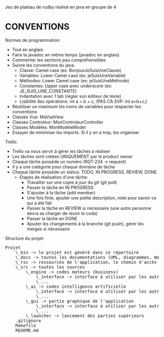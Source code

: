  Jeu de plateau de rudby réalisé en java en groupe de 4
 

# CONVENTIONS

Normes de programmation:
* Tout en anglais
* Faire la javadoc en même temps (javadoc en anglais)
* Commenter les sections peu compréhensibles
* Suivre les conventions du java:
    * Classe: Camel case (ex: BonjourJeSuisUneClasse)
    * Variables: Lower Camel case (ex: jeSuisUneVariable)
    * Méthodes: Lower Camel case (ex: jeSuisUneMéthode)
    * Constantes: Upper case avec underscore (ex: JE_SUIS_UNE_CONSTANTE)
    * Indentation avec 1 tab (régler son éditeur de texte)
    * Lisibilité des opérations: int a = b + c; (PAS CA SVP: int a=b+c;)
* Réutiliser un maximum les noms de variables pour respecter les conventions
* Classes Vue: MaVueView
* Classes Controleur: MonControleurController
* Classes Modèles: MonModèleModel
* Essayer de minimiser les imports. Si il y en a trop, les organiser

Trello:
* Trello va nous servir à gérer les tâches à réaliser
* Les tâches sont créées UNIQUEMENT par le product owner
* Chaque tâche possède un numéro (RQT-234 -> request)
* Il y a une catégorie pour chaque domaine de tâche
* Chaque tâche possède un status: TODO, IN PROGRESS, REVIEW, DONE
    * Etapes de réalisation d'une tâche:
        * Travailler sur une copie à jour du git (git pull)
        * Passer la tâche en IN PROGRESS
        * S'ajouter à la tâche (add member)
        * Une fois finie, ajouter une petite description, note pour savoir ce qui a été fait
        * Passer la tâche en REVIEW si nécessaire (une autre personne devra se charger de revoir le code)
        * Passer la tâche en DONE
        * Ajouter les changements à la branche (git push), gérer les merges si nécessaire

Structure du projet:

<pre>
Projet
    \_bin -> le projet est généré dans ce répertoire
    \_docs -> toutes les documentations (UML, diagrammes, Words...) sont ici
    \_rsc -> ressources de l'application, le chemin d'accès classique sera ../rsc/image.png dans le code
    \_src -> toutes les sources
        \_engine -> codes moteurs (business)
            \_interface -> interface à utiliser par les autres systèmes
            \_...
        \_ai -> codes intelligence artificielle
            \_interface -> interface à utiliser par les autres systèmes
            \_...
        \_gui -> partie graphique de l'application
            \_interface -> interface à utiliser par les autres systèmes
            \_...
        \_launcher -> lancement des parties supérieurs
    .gitignore
    Makefile
    README.md
</pre>
